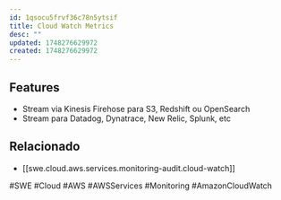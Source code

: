 ```yaml
---
id: 1qsocu5frvf36c78n5ytsif
title: Cloud Watch Metrics
desc: ""
updated: 1748276629972
created: 1748276629972
---
```


## Features

- Stream via Kinesis Firehose para S3, Redshift ou OpenSearch
- Stream para Datadog, Dynatrace, New Relic, Splunk, etc

## Relacionado

- [[swe.cloud.aws.services.monitoring-audit.cloud-watch]]

#SWE #Cloud #AWS #AWSServices #Monitoring #AmazonCloudWatch
